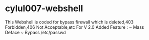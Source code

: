 # cylul007-webshell
This Webshell is coded for bypass firewall which is deleted,403 Forbidden,406 Not Acceptable,etc
For V 2.0 Added Feature :
~ Mass Deface
~ Bypass /etc/passwd
